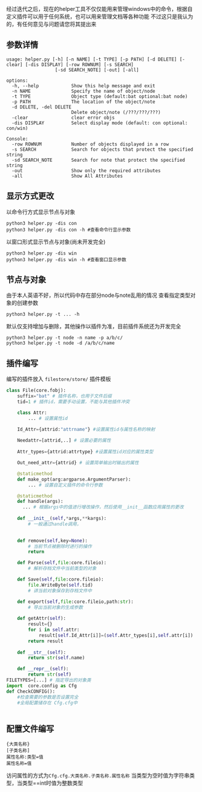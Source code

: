 经过迭代之后，现在的helper工具不仅仅能用来管理windows中的命令，根据自定义插件可以用于任何系统，也可以用来管理文档等各种功能
不过这只是我认为的，有任何意见与问题请您将其提出来
## 参数详情
```shell
usage: helper.py [-h] [-n NAME] [-t TYPE] [-p PATH] [-d DELETE] [-clear] [-dis DISPLAY] [-row ROWNUM] [-s SEARCH]
                  [-sd SEARCH_NOTE] [-out] [-all]

options:
  -h, --help            Show this help message and exit
  -n NAME               Specify the name of object/node
  -t TYPE               Object type (default:bat optional:bat node)
  -p PATH               The location of the object/note
  -d DELETE, -del DELETE
                        Delete object/note (/???/???/???)
  -clear                clear error objs
  -dis DISPLAY          Select display mode (default: con optional: con/win)

Console:
  -row ROWNUM           Number of objects displayed in a row
  -s SEARCH             Search for objects that protect the specified string
  -sd SEARCH_NOTE       Search for note that protect the specified string
  -out                  Show only the required attributes
  -all                  Show All Attributes
```

## 显示方式更改

以命令行方式显示节点与对象
```shell
python3 helper.py -dis con 
python3 helper.py -dis con -h #查看命令行显示参数
```

以窗口形式显示节点与对象(尚未开发完全)
```shell
python3 helper.py -dis win
python3 helper.py -dis win -h #查看窗口显示参数

```

## 节点与对象
由于本人英语不好，所以代码中存在部分node与note乱用的情况
查看指定类型对象的创建参数
```shell
python3 helper.py -t ... -h 
```

默认仅支持增加与删除，其他操作以插件为准，目前插件系统还为开发完全
```shell
python3 helper.py -t node -n name -p a/b/c/
python3 helper.py -t node -d /a/b/c/name
```



## 插件编写
编写的插件放入 `filestore/store/`
插件模板
```python
class File(core.fobj):
    suffix="bat" # 插件名称，也用于文件后缀
    tid=1 # 插件id，需要手动设置，不能与其他插件冲突

    class Attr:
        ... # 设置属性id

    Id_Attr={attrid:"attrname"} #设置属性id与属性名称的映射
    
    Needattr=[attrid,..] # 设置必要的属性
    
    Attr_types={attrid:attrtype} #设置属性id对应的属性类型

    Out_need_attr={attrid} # 设置简单输出时输出的属性

    @staticmethod
    def make_opt(arg:argparse.ArgumentParser):
        ... # 设置自定义插件的命令行参数

    @staticmethod
    def handle(args):
      ... # 根据args中的值进行增改操作，然后使用__init__函数应用属性的更改
            
    def __init__(self,*args,**kargs):
        # 一般通过handle调用，

    
    def remove(self,key=None):
        # 当前节点被删除时进行的操作
        return

    def Parse(self,file:core.fileio):
        # 解析存档文件中当前类型的对象

    def Save(self,file:core.fileio):
        file.WriteByte(self.tid)
        # 讲当前对象保存到存档文件中

    def export(self,file:core.fileio,path:str):
        # 导出当前对象的生成参数
    
    def getAttr(self):
        result={}
        for i in self.attr:
            result[self.Id_Attr[i]]=(self.Attr_types[i],self.attr[i])
        return result
    
    def __str__(self):
        return str(self.name)

    def __repr__(self):
        return str(self)
FILETYPES=[...] # 指定导出的对象类
import  core.config as Cfg
def CheckCONFIG():
    #检查需要的参数是否设置完全
    #全局配置储存在 Cfg.cfg中
    
```

## 配置文件编写
```
{大类名称} 
[子类名称]
属性名称:类型=值
属性名称=值
```

访问属性的方式为`Cfg.cfg.大类名称.子类名称.属性名称`
当类型为空时值为字符串类型，当类型==int时值为整数类型
